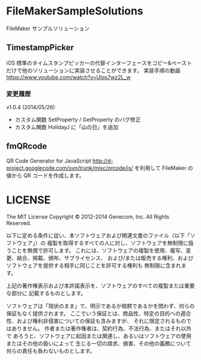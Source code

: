 # FileMakerSampleSolutions
FileMaker サンプルソリューション

## TimestampPicker
iOS 標準のタイムスタンプピッカーの代替インターフェースをコピー&ペーストだけで他のソリューションに実装させることができます。
実装手順の動画 https://www.youtube.com/watch?v=Ulqs7wz2L_w
### 変更履歴
v1.0.4 (2014/05/26)
- カスタム関数 SetProperty / GetProperty のバグ修正
- カスタム関数 HolidayJ に「山の日」を追加

## fmQRcode
QR Code Generator for JavaScript
http://d-project.googlecode.com/svn/trunk/misc/qrcode/js/
を利用して FileMaker の値から QR コードを作成します。

# LICENSE
The MIT License
Copyright © 2012-2014 Genecom, Inc. All Rights Reserved.

以下に定める条件に従い、本ソフトウェアおよび関連文書のファイル（以下「ソフトウェア」）の
複製を取得するすべての人に対し、ソフトウェアを無制限に扱うことを無償で許可します。
これには、ソフトウェアの複製を使用、複写、変更、結合、掲載、頒布、サブライセンス、
および/または販売する権利、およびソフトウェアを提供する相手に同じことを許可する権利も
無制限に含まれます。

上記の著作権表示および本許諾表示を、ソフトウェアのすべての複製または重要な部分に
記載するものとします。

ソフトウェアは「現状のまま」で、明示であるか暗黙であるかを問わず、何らの保証もなく提供されます。
ここでいう保証とは、商品性、特定の目的への適合性、および権利非侵害についての保証も含みますが、
それに限定されるものではありません。 作者または著作権者は、契約行為、不法行為、またはそれ以外で
あろうと、ソフトウェアに起因または関連し、あるいはソフトウェアの使用またはその他の扱いによって
生じる一切の請求、損害、その他の義務について何らの責任も負わないものとします。
